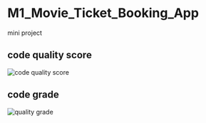 # M1_Movie_Ticket_Booking_App
mini project

## code quality score

![code quality score](https://api.codiga.io/project/31219/score/svg)

## code grade

![quality grade](https://api.codiga.io/project/31219/status/svg)


